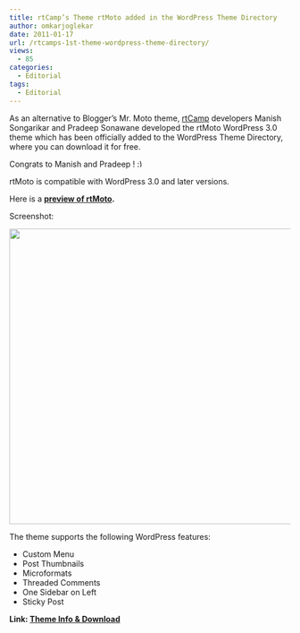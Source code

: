 ```yaml
---
title: rtCamp’s Theme rtMoto added in the WordPress Theme Directory
author: omkarjoglekar
date: 2011-01-17
url: /rtcamps-1st-theme-wordpress-theme-directory/
views:
  - 85
categories:
  - Editorial
tags:
  - Editorial
---
```

As an alternative to Blogger&#8217;s Mr. Moto theme, <a href="http://www.rtcamp.com" onclick="_gaq.push(['_trackEvent', 'outbound-article', 'http://www.rtcamp.com', 'rtCamp']);" >rtCamp</a> developers Manish Songarikar and Pradeep Sonawane developed the rtMoto WordPress 3.0 theme which has been officially added to the WordPress Theme Directory, where you can download it for free.

Congrats to Manish and Pradeep ! <img src="http://devilsworkshop.org/wp-includes/images/smilies/simple-smile.png" alt=":)" class="wp-smiley" style="height: 1em; max-height: 1em;" />

rtMoto is compatible with WordPress 3.0 and later versions.

Here is a **<a href="http://wp-themes.com/rtmoto?TB_iframe=true&width=1330&height=699" onclick="_gaq.push(['_trackEvent', 'outbound-article', 'http://wp-themes.com/rtmoto?TB_iframe=true&width=1330&height=699', 'preview of rtMoto']);" target="_blank">preview of rtMoto</a>.**

Screenshot:

[<img class="alignnone size-medium wp-image-36318" title="DW rtmoto 1" src="http://cdn.devilsworkshop.org/files/2011/01/DW-rtmoto-12-600x528.png" alt="" width="600" height="528" />][1]

The theme supports the following WordPress features:

  * Custom Menu
  * Post Thumbnails
  * Microformats
  * Threaded Comments
  * One Sidebar on Left
  * Sticky Post

**Link: <a href="http://bloggertowp.org/themes/rtmoto/" onclick="_gaq.push(['_trackEvent', 'outbound-article', 'http://bloggertowp.org/themes/rtmoto/', 'Theme Info & Download']);" target="_blank">Theme Info & Download</a>**

 [1]: http://cdn.devilsworkshop.org/files/2011/01/DW-rtmoto-12.png
